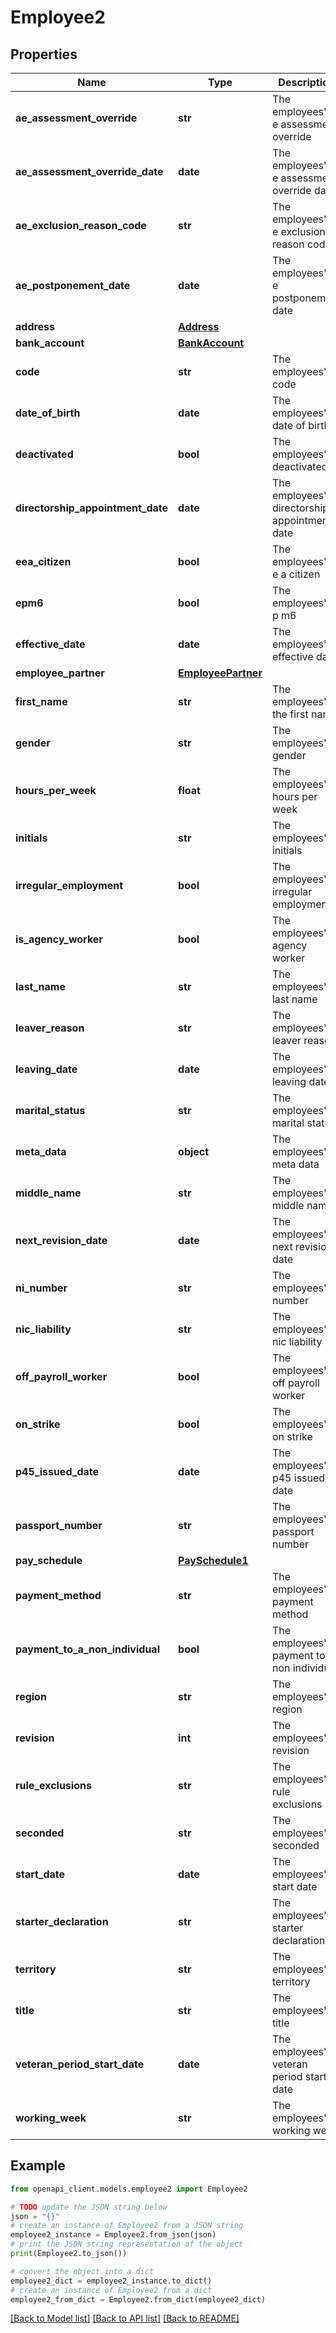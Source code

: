 # Employee2


## Properties

Name | Type | Description | Notes
------------ | ------------- | ------------- | -------------
**ae_assessment_override** | **str** | The employees&#39; a e assessment override | [optional] 
**ae_assessment_override_date** | **date** | The employees&#39; a e assessment override date | [optional] 
**ae_exclusion_reason_code** | **str** | The employees&#39; a e exclusion reason code | [optional] 
**ae_postponement_date** | **date** | The employees&#39; a e postponement date | [optional] 
**address** | [**Address**](Address.md) |  | [optional] 
**bank_account** | [**BankAccount**](BankAccount.md) |  | [optional] 
**code** | **str** | The employees&#39; code | [optional] 
**date_of_birth** | **date** | The employees&#39; date of birth | [optional] 
**deactivated** | **bool** | The employees&#39; deactivated | [optional] 
**directorship_appointment_date** | **date** | The employees&#39; directorship appointment date | [optional] 
**eea_citizen** | **bool** | The employees&#39; e e a citizen | [optional] 
**epm6** | **bool** | The employees&#39; e p m6 | [optional] 
**effective_date** | **date** | The employees&#39; effective date | [optional] 
**employee_partner** | [**EmployeePartner**](EmployeePartner.md) |  | [optional] 
**first_name** | **str** | The employees&#39; the first name | [optional] 
**gender** | **str** | The employees&#39; gender | [optional] 
**hours_per_week** | **float** | The employees&#39; hours per week | [optional] 
**initials** | **str** | The employees&#39; initials | [optional] 
**irregular_employment** | **bool** | The employees&#39; irregular employment | [optional] 
**is_agency_worker** | **bool** | The employees&#39; is agency worker | [optional] 
**last_name** | **str** | The employees&#39; last name | [optional] 
**leaver_reason** | **str** | The employees&#39; leaver reason | [optional] 
**leaving_date** | **date** | The employees&#39; leaving date | [optional] 
**marital_status** | **str** | The employees&#39; marital status | [optional] 
**meta_data** | **object** | The employees&#39; meta data | [optional] 
**middle_name** | **str** | The employees&#39; middle name | [optional] 
**next_revision_date** | **date** | The employees&#39; next revision date | [optional] 
**ni_number** | **str** | The employees&#39; ni number | [optional] 
**nic_liability** | **str** | The employees&#39; nic liability | [optional] 
**off_payroll_worker** | **bool** | The employees&#39; off payroll worker | [optional] 
**on_strike** | **bool** | The employees&#39; on strike | [optional] 
**p45_issued_date** | **date** | The employees&#39; p45 issued date | [optional] 
**passport_number** | **str** | The employees&#39; passport number | [optional] 
**pay_schedule** | [**PaySchedule1**](PaySchedule1.md) |  | [optional] 
**payment_method** | **str** | The employees&#39; payment method | [optional] 
**payment_to_a_non_individual** | **bool** | The employees&#39; payment to a non individual | [optional] 
**region** | **str** | The employees&#39; region | [optional] 
**revision** | **int** | The employees&#39; revision | [optional] 
**rule_exclusions** | **str** | The employees&#39; rule exclusions | [optional] 
**seconded** | **str** | The employees&#39; seconded | [optional] 
**start_date** | **date** | The employees&#39; start date | [optional] 
**starter_declaration** | **str** | The employees&#39; starter declaration | [optional] 
**territory** | **str** | The employees&#39; territory | [optional] 
**title** | **str** | The employees&#39; title | [optional] 
**veteran_period_start_date** | **date** | The employees&#39; veteran period start date | [optional] 
**working_week** | **str** | The employees&#39; working week | [optional] 

## Example

```python
from openapi_client.models.employee2 import Employee2

# TODO update the JSON string below
json = "{}"
# create an instance of Employee2 from a JSON string
employee2_instance = Employee2.from_json(json)
# print the JSON string representation of the object
print(Employee2.to_json())

# convert the object into a dict
employee2_dict = employee2_instance.to_dict()
# create an instance of Employee2 from a dict
employee2_from_dict = Employee2.from_dict(employee2_dict)
```
[[Back to Model list]](../README.md#documentation-for-models) [[Back to API list]](../README.md#documentation-for-api-endpoints) [[Back to README]](../README.md)


